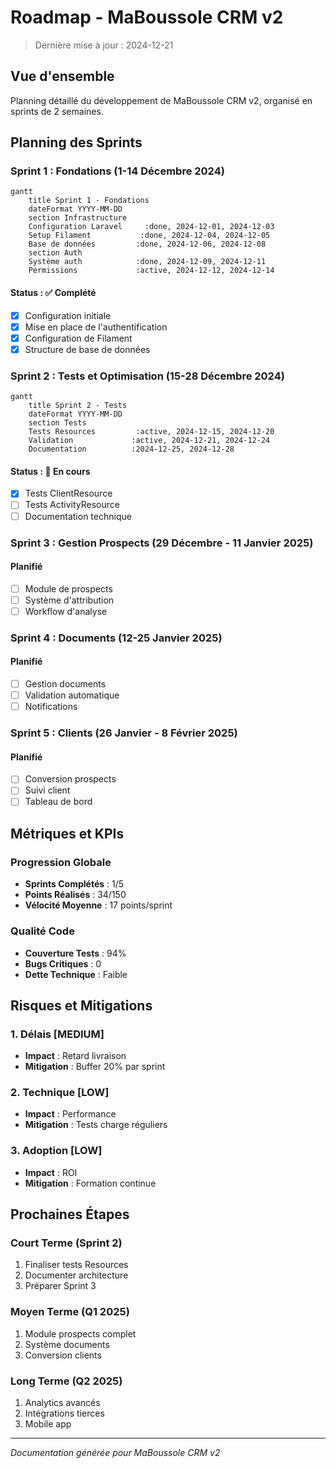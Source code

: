 # Roadmap - MaBoussole CRM v2

> Dernière mise à jour : 2024-12-21

## Vue d'ensemble
Planning détaillé du développement de MaBoussole CRM v2, organisé en sprints de 2 semaines.

## Planning des Sprints

### Sprint 1 : Fondations (1-14 Décembre 2024)
```mermaid
gantt
    title Sprint 1 - Fondations
    dateFormat YYYY-MM-DD
    section Infrastructure
    Configuration Laravel     :done, 2024-12-01, 2024-12-03
    Setup Filament           :done, 2024-12-04, 2024-12-05
    Base de données         :done, 2024-12-06, 2024-12-08
    section Auth
    Système auth            :done, 2024-12-09, 2024-12-11
    Permissions             :active, 2024-12-12, 2024-12-14
```

#### Status : ✅ Complété
- [x] Configuration initiale
- [x] Mise en place de l'authentification
- [x] Configuration de Filament
- [x] Structure de base de données

### Sprint 2 : Tests et Optimisation (15-28 Décembre 2024)
```mermaid
gantt
    title Sprint 2 - Tests
    dateFormat YYYY-MM-DD
    section Tests
    Tests Resources         :active, 2024-12-15, 2024-12-20
    Validation             :active, 2024-12-21, 2024-12-24
    Documentation          :2024-12-25, 2024-12-28
```

#### Status : 🔄 En cours
- [x] Tests ClientResource
- [ ] Tests ActivityResource
- [ ] Documentation technique

### Sprint 3 : Gestion Prospects (29 Décembre - 11 Janvier 2025)
#### Planifié
- [ ] Module de prospects
- [ ] Système d'attribution
- [ ] Workflow d'analyse

### Sprint 4 : Documents (12-25 Janvier 2025)
#### Planifié
- [ ] Gestion documents
- [ ] Validation automatique
- [ ] Notifications

### Sprint 5 : Clients (26 Janvier - 8 Février 2025)
#### Planifié
- [ ] Conversion prospects
- [ ] Suivi client
- [ ] Tableau de bord

## Métriques et KPIs

### Progression Globale
- **Sprints Complétés** : 1/5
- **Points Réalisés** : 34/150
- **Vélocité Moyenne** : 17 points/sprint

### Qualité Code
- **Couverture Tests** : 94%
- **Bugs Critiques** : 0
- **Dette Technique** : Faible

## Risques et Mitigations

### 1. Délais [MEDIUM]
- **Impact** : Retard livraison
- **Mitigation** : Buffer 20% par sprint

### 2. Technique [LOW]
- **Impact** : Performance
- **Mitigation** : Tests charge réguliers

### 3. Adoption [LOW]
- **Impact** : ROI
- **Mitigation** : Formation continue

## Prochaines Étapes

### Court Terme (Sprint 2)
1. Finaliser tests Resources
2. Documenter architecture
3. Préparer Sprint 3

### Moyen Terme (Q1 2025)
1. Module prospects complet
2. Système documents
3. Conversion clients

### Long Terme (Q2 2025)
1. Analytics avancés
2. Intégrations tierces
3. Mobile app

---
*Documentation générée pour MaBoussole CRM v2*
